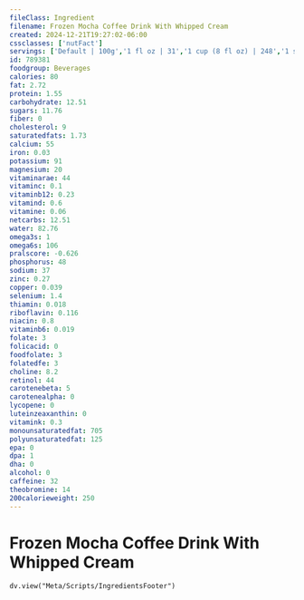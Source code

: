```yaml
---
fileClass: Ingredient
filename: Frozen Mocha Coffee Drink With Whipped Cream
created: 2024-12-21T19:27:02-06:00
cssclasses: ['nutFact']
servings: ['Default | 100g','1 fl oz | 31','1 cup (8 fl oz) | 248','1 small | 372','1 medium | 496','1 large | 620']
id: 789381
foodgroup: Beverages
calories: 80
fat: 2.72
protein: 1.55
carbohydrate: 12.51
sugars: 11.76
fiber: 0
cholesterol: 9
saturatedfats: 1.73
calcium: 55
iron: 0.03
potassium: 91
magnesium: 20
vitaminarae: 44
vitaminc: 0.1
vitaminb12: 0.23
vitamind: 0.6
vitamine: 0.06
netcarbs: 12.51
water: 82.76
omega3s: 1
omega6s: 106
pralscore: -0.626
phosphorus: 48
sodium: 37
zinc: 0.27
copper: 0.039
selenium: 1.4
thiamin: 0.018
riboflavin: 0.116
niacin: 0.8
vitaminb6: 0.019
folate: 3
folicacid: 0
foodfolate: 3
folatedfe: 3
choline: 8.2
retinol: 44
carotenebeta: 5
carotenealpha: 0
lycopene: 0
luteinzeaxanthin: 0
vitamink: 0.3
monounsaturatedfat: 705
polyunsaturatedfat: 125
epa: 0
dpa: 1
dha: 0
alcohol: 0
caffeine: 32
theobromine: 14
200calorieweight: 250
---
```


# Frozen Mocha Coffee Drink With Whipped Cream

```dataviewjs
dv.view("Meta/Scripts/IngredientsFooter")
```